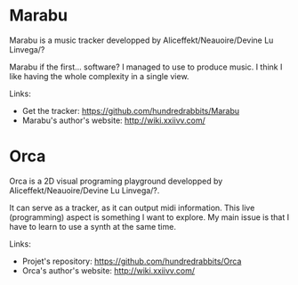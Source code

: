# Marabu

Marabu is a music tracker developped by Aliceffekt/Neauoire/Devine Lu Linvega/?

Marabu if the first... software? I managed to use to produce music. I think I like having the whole complexity in a single view.

Links:
- Get the tracker: https://github.com/hundredrabbits/Marabu
- Marabu's author's website: http://wiki.xxiivv.com/

# Orca

Orca is a 2D visual programing playground developped by Aliceffekt/Neauoire/Devine Lu Linvega/?.

It can serve as a tracker, as it can output midi information. This live (programming) aspect is something I want to explore. My main issue is that I have to learn to use a synth at the same time.

Links:
- Projet's repository: https://github.com/hundredrabbits/Orca
- Orca's author's website: http://wiki.xxiivv.com/
